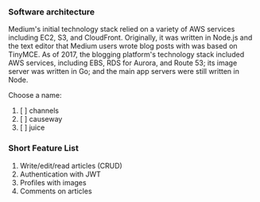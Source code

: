 


### Software architecture
Medium's initial technology stack relied on a variety of AWS services including EC2, S3, and CloudFront. 
Originally, it was written in Node.js and the text editor that Medium users wrote blog posts with was based on TinyMCE. 
As of 2017, the blogging platform's technology stack included AWS services, including EBS, RDS for Aurora, and Route 53; 
its image server was written in Go; and the main app servers were still written in Node.


Choose a name:
1. [ ] channels
1. [ ] causeway
1. [ ] juice


### Short Feature List
1. Write/edit/read articles (CRUD)
1. Authentication with JWT
1. Profiles with images
1. Comments on articles

